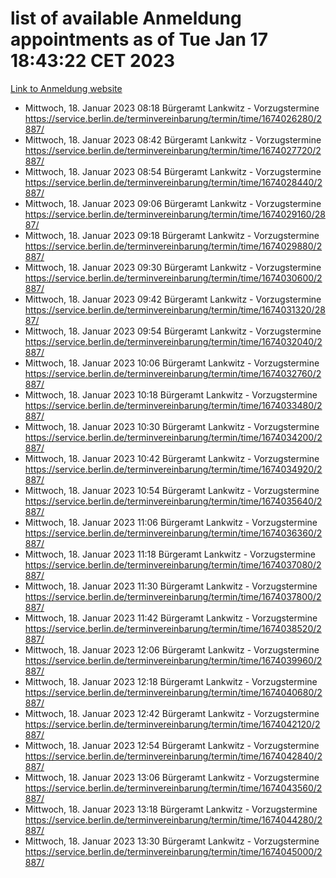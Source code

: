 # list of available Anmeldung appointments as of Tue Jan 17 18:43:22 CET 2023
[Link to Anmeldung website](https://service.berlin.de/terminvereinbarung/termin/tag.php?termin=0&anliegen[]=120686&dienstleisterlist=122210,122217,327316,122219,327312,122227,327314,122231,327346,122243,327348,122252,329742,122260,329745,122262,329748,122254,329751,122271,327278,122273,327274,122277,327276,330436,122280,327294,122282,327290,122284,327292,327539,122291,327270,122285,327266,122286,327264,122296,327268,150230,329760,122301,327282,122297,327286,122294,327284,122312,329763,122314,329775,122304,327330,122311,327334,122309,327332,122281,327352,122279,329772,122276,327324,122274,327326,122267,329766,122246,327318,122251,327320,122257,327322,122208,327298,122226,327300,121362,121364&herkunft=http%3A%2F%2Fservice.berlin.de%2Fdienstleistung%2F120686%2F)
- Mittwoch, 18. Januar 2023 08:18 Bürgeramt Lankwitz - Vorzugstermine https://service.berlin.de/terminvereinbarung/termin/time/1674026280/2887/
- Mittwoch, 18. Januar 2023 08:42 Bürgeramt Lankwitz - Vorzugstermine https://service.berlin.de/terminvereinbarung/termin/time/1674027720/2887/
- Mittwoch, 18. Januar 2023 08:54 Bürgeramt Lankwitz - Vorzugstermine https://service.berlin.de/terminvereinbarung/termin/time/1674028440/2887/
- Mittwoch, 18. Januar 2023 09:06 Bürgeramt Lankwitz - Vorzugstermine https://service.berlin.de/terminvereinbarung/termin/time/1674029160/2887/
- Mittwoch, 18. Januar 2023 09:18 Bürgeramt Lankwitz - Vorzugstermine https://service.berlin.de/terminvereinbarung/termin/time/1674029880/2887/
- Mittwoch, 18. Januar 2023 09:30 Bürgeramt Lankwitz - Vorzugstermine https://service.berlin.de/terminvereinbarung/termin/time/1674030600/2887/
- Mittwoch, 18. Januar 2023 09:42 Bürgeramt Lankwitz - Vorzugstermine https://service.berlin.de/terminvereinbarung/termin/time/1674031320/2887/
- Mittwoch, 18. Januar 2023 09:54 Bürgeramt Lankwitz - Vorzugstermine https://service.berlin.de/terminvereinbarung/termin/time/1674032040/2887/
- Mittwoch, 18. Januar 2023 10:06 Bürgeramt Lankwitz - Vorzugstermine https://service.berlin.de/terminvereinbarung/termin/time/1674032760/2887/
- Mittwoch, 18. Januar 2023 10:18 Bürgeramt Lankwitz - Vorzugstermine https://service.berlin.de/terminvereinbarung/termin/time/1674033480/2887/
- Mittwoch, 18. Januar 2023 10:30 Bürgeramt Lankwitz - Vorzugstermine https://service.berlin.de/terminvereinbarung/termin/time/1674034200/2887/
- Mittwoch, 18. Januar 2023 10:42 Bürgeramt Lankwitz - Vorzugstermine https://service.berlin.de/terminvereinbarung/termin/time/1674034920/2887/
- Mittwoch, 18. Januar 2023 10:54 Bürgeramt Lankwitz - Vorzugstermine https://service.berlin.de/terminvereinbarung/termin/time/1674035640/2887/
- Mittwoch, 18. Januar 2023 11:06 Bürgeramt Lankwitz - Vorzugstermine https://service.berlin.de/terminvereinbarung/termin/time/1674036360/2887/
- Mittwoch, 18. Januar 2023 11:18 Bürgeramt Lankwitz - Vorzugstermine https://service.berlin.de/terminvereinbarung/termin/time/1674037080/2887/
- Mittwoch, 18. Januar 2023 11:30 Bürgeramt Lankwitz - Vorzugstermine https://service.berlin.de/terminvereinbarung/termin/time/1674037800/2887/
- Mittwoch, 18. Januar 2023 11:42 Bürgeramt Lankwitz - Vorzugstermine https://service.berlin.de/terminvereinbarung/termin/time/1674038520/2887/
- Mittwoch, 18. Januar 2023 12:06 Bürgeramt Lankwitz - Vorzugstermine https://service.berlin.de/terminvereinbarung/termin/time/1674039960/2887/
- Mittwoch, 18. Januar 2023 12:18 Bürgeramt Lankwitz - Vorzugstermine https://service.berlin.de/terminvereinbarung/termin/time/1674040680/2887/
- Mittwoch, 18. Januar 2023 12:42 Bürgeramt Lankwitz - Vorzugstermine https://service.berlin.de/terminvereinbarung/termin/time/1674042120/2887/
- Mittwoch, 18. Januar 2023 12:54 Bürgeramt Lankwitz - Vorzugstermine https://service.berlin.de/terminvereinbarung/termin/time/1674042840/2887/
- Mittwoch, 18. Januar 2023 13:06 Bürgeramt Lankwitz - Vorzugstermine https://service.berlin.de/terminvereinbarung/termin/time/1674043560/2887/
- Mittwoch, 18. Januar 2023 13:18 Bürgeramt Lankwitz - Vorzugstermine https://service.berlin.de/terminvereinbarung/termin/time/1674044280/2887/
- Mittwoch, 18. Januar 2023 13:30 Bürgeramt Lankwitz - Vorzugstermine https://service.berlin.de/terminvereinbarung/termin/time/1674045000/2887/
